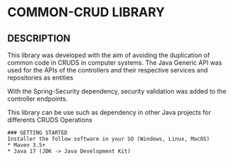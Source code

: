 # COMMON-CRUD LIBRARY

## DESCRIPTION

This library was developed with the aim of avoiding the duplication of common code in CRUDS in computer systems. The Java Generic API was used for the APIs of the controllers and their respective services and repositories as entities

With the Spring-Security dependency, security validation was added to the controller endpoints.

This library can be use such as dependency in other Java projects for differents CRUDS Operations
~~~~~~~~
### GETTING STARTED
Installer the follow software in your SO (Windows, Linux, MacOS)
* Maven 3.5+
* Java 17 (JDK -> Java Development Kit)

